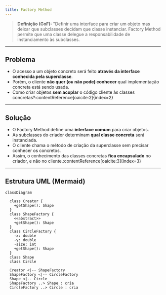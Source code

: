 ```yaml
---
title: Factory Method
---
```


> **Definição (GoF):** "Definir uma interface para criar um objeto mas deixar que subclasses decidam que classe instanciar. Factory Method permite que uma classe delegue a responsabilidade de instanciamento às subclasses.

---

## Problema

- O acesso a um objeto concreto será feito **através da interface conhecida pela superclasse**.  
- Porém, o cliente **não quer (ou não pode) conhecer** qual implementação concreta está sendo usada.  
- Como criar objetos **sem acoplar** o código cliente às classes concretas?:contentReference[oaicite:2]{index=2}

---

## Solução

- O Factory Method define uma **interface comum** para criar objetos.  
- As subclasses do criador determinam **qual classe concreta** será instanciada.  
- O cliente chama o método de criação da superclasse sem precisar conhecer os concretos.  
- Assim, o conhecimento das classes concretas **fica encapsulado** no criador, e não no cliente.:contentReference[oaicite:3]{index=3}

---

## Estrutura UML (Mermaid)

```mermaid
classDiagram

  class Creator {
    +getShape(): Shape
  }
  class ShapeFactory {
    <<abstract>>
    +getShape(): Shape
  }
  class CircleFactory {
    -x: double
    -y: double
    -size: int
    +getShape(): Shape
  }
  class Shape
  class Circle

  Creator <|-- ShapeFactory
  ShapeFactory <|-- CircleFactory
  Shape <|-- Circle
  ShapeFactory ..> Shape : cria
  CircleFactory ..> Circle : cria
